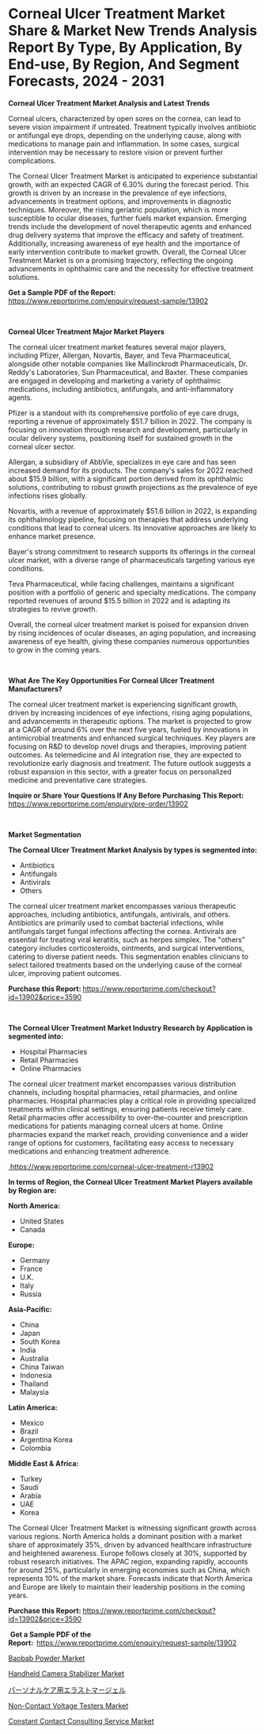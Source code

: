 <p><h1>Corneal Ulcer Treatment Market Share & Market New Trends Analysis Report By Type, By Application, By End-use, By Region, And Segment Forecasts, 2024 - 2031</h1></p><p><strong>Corneal Ulcer Treatment Market Analysis and Latest Trends</strong></p>
<p><p>Corneal ulcers, characterized by open sores on the cornea, can lead to severe vision impairment if untreated. Treatment typically involves antibiotic or antifungal eye drops, depending on the underlying cause, along with medications to manage pain and inflammation. In some cases, surgical intervention may be necessary to restore vision or prevent further complications.</p><p>The Corneal Ulcer Treatment Market is anticipated to experience substantial growth, with an expected CAGR of 6.30% during the forecast period. This growth is driven by an increase in the prevalence of eye infections, advancements in treatment options, and improvements in diagnostic techniques. Moreover, the rising geriatric population, which is more susceptible to ocular diseases, further fuels market expansion. Emerging trends include the development of novel therapeutic agents and enhanced drug delivery systems that improve the efficacy and safety of treatment. Additionally, increasing awareness of eye health and the importance of early intervention contribute to market growth. Overall, the Corneal Ulcer Treatment Market is on a promising trajectory, reflecting the ongoing advancements in ophthalmic care and the necessity for effective treatment solutions.</p></p>
<p><strong>Get a Sample PDF of the Report:&nbsp;</strong> <a href="https://www.reportprime.com/enquiry/request-sample/13902">https://www.reportprime.com/enquiry/request-sample/13902</a></p>
<p>&nbsp;</p>
<p><strong>Corneal Ulcer Treatment Major Market Players</strong></p>
<p><p>The corneal ulcer treatment market features several major players, including Pfizer, Allergan, Novartis, Bayer, and Teva Pharmaceutical, alongside other notable companies like Mallinckrodt Pharmaceuticals, Dr. Reddy's Laboratories, Sun Pharmaceutical, and Baxter. These companies are engaged in developing and marketing a variety of ophthalmic medications, including antibiotics, antifungals, and anti-inflammatory agents. </p><p>Pfizer is a standout with its comprehensive portfolio of eye care drugs, reporting a revenue of approximately $51.7 billion in 2022. The company is focusing on innovation through research and development, particularly in ocular delivery systems, positioning itself for sustained growth in the corneal ulcer sector.</p><p>Allergan, a subsidiary of AbbVie, specializes in eye care and has seen increased demand for its products. The company's sales for 2022 reached about $15.9 billion, with a significant portion derived from its ophthalmic solutions, contributing to robust growth projections as the prevalence of eye infections rises globally.</p><p>Novartis, with a revenue of approximately $51.6 billion in 2022, is expanding its ophthalmology pipeline, focusing on therapies that address underlying conditions that lead to corneal ulcers. Its innovative approaches are likely to enhance market presence.</p><p>Bayer's strong commitment to research supports its offerings in the corneal ulcer market, with a diverse range of pharmaceuticals targeting various eye conditions.</p><p>Teva Pharmaceutical, while facing challenges, maintains a significant position with a portfolio of generic and specialty medications. The company reported revenues of around $15.5 billion in 2022 and is adapting its strategies to revive growth.</p><p>Overall, the corneal ulcer treatment market is poised for expansion driven by rising incidences of ocular diseases, an aging population, and increasing awareness of eye health, giving these companies numerous opportunities to grow in the coming years.</p></p>
<p>&nbsp;</p>
<p><strong>What Are The Key Opportunities For Corneal Ulcer Treatment Manufacturers?</strong></p>
<p><p>The corneal ulcer treatment market is experiencing significant growth, driven by increasing incidences of eye infections, rising aging populations, and advancements in therapeutic options. The market is projected to grow at a CAGR of around 6% over the next five years, fueled by innovations in antimicrobial treatments and enhanced surgical techniques. Key players are focusing on R&D to develop novel drugs and therapies, improving patient outcomes. As telemedicine and AI integration rise, they are expected to revolutionize early diagnosis and treatment. The future outlook suggests a robust expansion in this sector, with a greater focus on personalized medicine and preventative care strategies.</p></p>
<p><strong>Inquire or Share Your Questions If Any Before Purchasing This Report:</strong> <a href="https://www.reportprime.com/enquiry/pre-order/13902">https://www.reportprime.com/enquiry/pre-order/13902</a></p>
<p>&nbsp;</p>
<p><strong>Market Segmentation</strong></p>
<p><strong>The Corneal Ulcer Treatment Market Analysis by types is segmented into:</strong></p>
<p><ul><li>Antibiotics</li><li>Antifungals</li><li>Antivirals</li><li>Others</li></ul></p>
<p><p>The corneal ulcer treatment market encompasses various therapeutic approaches, including antibiotics, antifungals, antivirals, and others. Antibiotics are primarily used to combat bacterial infections, while antifungals target fungal infections affecting the cornea. Antivirals are essential for treating viral keratitis, such as herpes simplex. The "others" category includes corticosteroids, ointments, and surgical interventions, catering to diverse patient needs. This segmentation enables clinicians to select tailored treatments based on the underlying cause of the corneal ulcer, improving patient outcomes.</p></p>
<p><strong>Purchase this Report:&nbsp;</strong><a href="https://www.reportprime.com/checkout?id=13902&price=3590">https://www.reportprime.com/checkout?id=13902&price=3590</a></p>
<p>&nbsp;</p>
<p><strong>The Corneal Ulcer Treatment Market Industry Research by Application is segmented into:</strong></p>
<p><ul><li>Hospital Pharmacies</li><li>Retail Pharmacies</li><li>Online Pharmacies</li></ul></p>
<p><p>The corneal ulcer treatment market encompasses various distribution channels, including hospital pharmacies, retail pharmacies, and online pharmacies. Hospital pharmacies play a critical role in providing specialized treatments within clinical settings, ensuring patients receive timely care. Retail pharmacies offer accessibility to over-the-counter and prescription medications for patients managing corneal ulcers at home. Online pharmacies expand the market reach, providing convenience and a wider range of options for customers, facilitating easy access to necessary medications and enhancing treatment adherence.</p></p>
<p><a href="https://www.reportprime.com/corneal-ulcer-treatment-r13902">&nbsp;https://www.reportprime.com/corneal-ulcer-treatment-r13902</a></p>
<p><strong>In terms of Region, the Corneal Ulcer Treatment Market Players available by Region are:</strong></p>
<p>
    <p> <strong> North America: </strong>
        <ul>
            <li>United States</li>
            <li>Canada</li>
        </ul>
        </p> 
    <p> <strong> Europe: </strong>
        <ul>
            <li>Germany</li>
            <li>France</li>
            <li>U.K.</li>
            <li>Italy</li>
            <li>Russia</li>
        </ul>
        </p> 
    <p> <strong> Asia-Pacific: </strong>
        <ul>
            <li>China</li>
            <li>Japan</li>
            <li>South Korea</li>
            <li>India</li>
            <li>Australia</li>
            <li>China Taiwan</li>
            <li>Indonesia</li>
            <li>Thailand</li>
            <li>Malaysia</li>
        </ul>
        </p> 
    <p> <strong> Latin America: </strong>
        <ul>
            <li>Mexico</li>
            <li>Brazil</li>
            <li>Argentina Korea</li>
            <li>Colombia</li>
        </ul>
        </p> 
    <p> <strong> Middle East & Africa: </strong>
        <ul>
            <li>Turkey</li>
            <li>Saudi</li>
            <li>Arabia</li>
            <li>UAE</li>
            <li>Korea</li>
        </ul>
    </p>
    </p>
<p><p>The Corneal Ulcer Treatment Market is witnessing significant growth across various regions. North America holds a dominant position with a market share of approximately 35%, driven by advanced healthcare infrastructure and heightened awareness. Europe follows closely at 30%, supported by robust research initiatives. The APAC region, expanding rapidly, accounts for around 25%, particularly in emerging economies such as China, which represents 10% of the market share. Forecasts indicate that North America and Europe are likely to maintain their leadership positions in the coming years.</p></p>
<p><strong>Purchase this Report: </strong><a href="https://www.reportprime.com/checkout?id=13902&price=3590">https://www.reportprime.com/checkout?id=13902&price=3590</a></p>
<p>&nbsp;<strong>Get a Sample PDF of the Report:&nbsp;&nbsp;</strong><a href="https://www.reportprime.com/enquiry/request-sample/13902">https://www.reportprime.com/enquiry/request-sample/13902</a></p>
<p><strong></strong></p>
<p><p><a href="https://www.linkedin.com/pulse/global-baobab-powder-market-size-expected-experience-cagr-96-tz7mf?trackingId=2UgsXFNhQBaBo9y5jVCwsQ%3D%3D">Baobab Powder Market</a></p><p><a href="https://www.linkedin.com/pulse/strategic-market-insights-global-handheld-camera-stabilizer-2024-kuyve?trackingId=1PqdgNPsRJWr459paXAxQQ%3D%3D">Handheld Camera Stabilizer Market</a></p><p><a href="https://medium.com/@henriettemills1/elastomer-gel-in-personal-care-market-%E3%81%AF-%E3%82%B3%E3%82%B9%E3%83%88%E7%AE%A1%E7%90%86%E3%81%A8%E5%8A%B9%E7%8E%87%E5%90%91%E4%B8%8A%E3%82%92%E5%84%AA%E5%85%88%E3%81%97%E3%81%BE%E3%81%99-%E3%81%95%E3%82%89%E3%81%AB-%E5%A0%B1%E5%91%8A%E6%9B%B8%E3%81%AF%E5%B8%82%E5%A0%B4%E3%81%AE%E9%9C%80%E8%A6%81%E9%9D%A2%E3%81%A8%E4%BE%9B%E7%B5%A6%E9%9D%A2%E3%81%AE%E4%B8%A1%E6%96%B9%E3%82%92%E3%82%AB%E3%83%90%E3%83%BC%E3%81%97%E3%81%A6%E3%81%84%E3%81%BE%E3%81%99-3ac97b1897c9">パーソナルケア用エラストマージェル</a></p><p><a href="https://issuu.com/reportprime-2/docs/non-contact-voltage-testers-market-_7a74a983aa2da3">Non-Contact Voltage Testers Market</a></p><p><a href="https://medium.com/@williambatz1907/the-comprehensive-constant-contact-consulting-service-market-research-report-is-essential-for-56f3e32779de">Constant Contact Consulting Service Market</a></p></p>
